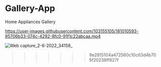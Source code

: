 # Gallery-App

Home Appliances Gallery

https://user-images.githubusercontent.com/103155105/181010593-95706b33-074c-4292-8fc0-91f1c22abcaa.mp4

![Web capture_2-6-2022_34158_](https://user-images.githubusercontent.com/103155105/181010662-161c211f-fa58-4c9c-aaa4-7c460d4d21f9.jpeg)

> > > > > > > 9e2815104a472560c10c63d4b705f20238ff927f
